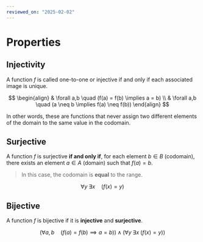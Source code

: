 ```yaml
---
reviewed_on: "2025-02-02"
---
```


# Properties

## Injectivity

A function $f$ is called one-to-one or injective if and only if each associated image is unique.

$$
\begin{align}
	& \forall a,b \quad (f(a) = f(b) \implies a = b) \\
	& \forall a,b \quad (a \neq b \implies f(a) \neq f(b))
\end{align}
$$

In other words, these are functions that never assign two different elements of the domain to the same value in the codomain.

## Surjective

A function $f$ is surjective **if and only if**, for each element $b \in B$ (codomain), there exists an element $a \in A$ (domain) such that $f(a) = b$.

> In this case, the codomain is **equal** to the range.

$$
\forall y \; \exists x \quad (f(x) = y)
$$

## Bijective

A function $f$ is bijective if it is **injective** and **surjective**.

$$
(\forall a,b \quad (f(a) = f(b) \implies a = b)) \; \land \; (\forall y \; \exists x \; (f(x) = y))
$$

